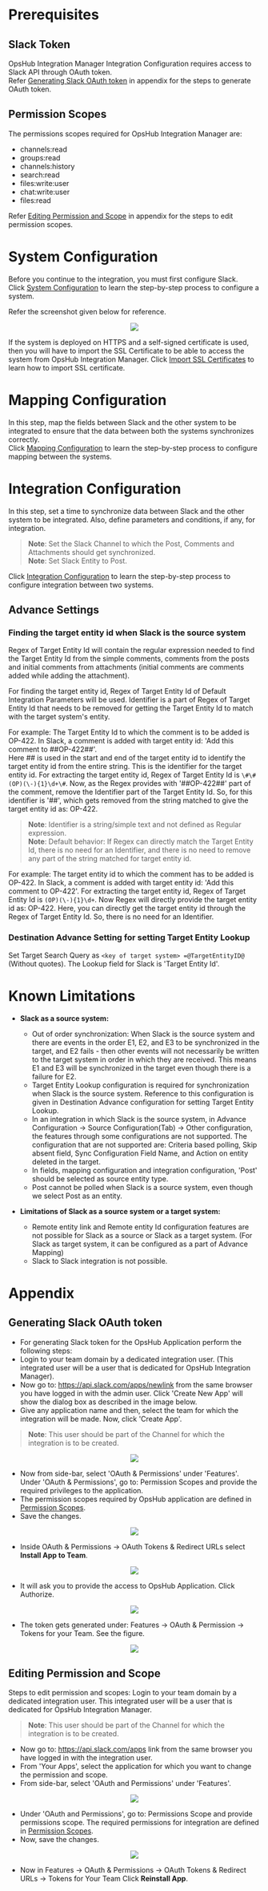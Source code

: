 # Prerequisites

## Slack Token

OpsHub Integration Manager Integration Configuration requires access to Slack API through OAuth token.  
Refer [Generating Slack OAuth token](#generating-slack-oauth-token) in appendix for the steps to generate OAuth token.

## Permission Scopes

The permissions scopes required for OpsHub Integration Manager are:

* channels:read  
* groups:read  
* channels:history  
* search:read  
* files:write:user  
* chat:write:user  
* files:read  

Refer [Editing Permission and Scope](#editing-permission-and-scope) in appendix for the steps to edit permission scopes.

# System Configuration

Before you continue to the integration, you must first configure Slack.  
Click [System Configuration](../integrate/system-configuration.md) to learn the step-by-step process to configure a system.  

Refer the screenshot given below for reference. 

<p align="center">
  <img src="../assets/Slack_Image_8.png" />
</p>


If the system is deployed on HTTPS and a self-signed certificate is used, then you will have to import the SSL Certificate to be able to access the system from OpsHub Integration Manager. Click [Import SSL Certificates](../getting-started/ssl-certificate-configuration.md) to learn how to import SSL certificate.

# Mapping Configuration

In this step, map the fields between Slack and the other system to be integrated to ensure that the data between both the systems synchronizes correctly.  
Click [Mapping Configuration](../integrate/mapping-configuration.md) to learn the step-by-step process to configure mapping between the systems.

# Integration Configuration

In this step, set a time to synchronize data between Slack and the other system to be integrated. Also, define parameters and conditions, if any, for integration.  

>**Note**:  Set the Slack Channel to which the Post, Comments and Attachments should get synchronized.  
>**Note**:  Set Slack Entity to Post.

Click [Integration Configuration](../integrate/integration-configuration.md) to learn the step-by-step process to configure integration between two systems.

## Advance Settings

### Finding the target entity id when Slack is the source system

Regex of Target Entity Id will contain the regular expression needed to find the Target Entity Id from the simple comments, comments from the posts and initial comments from attachments (initial comments are comments added while adding the attachment).  

For finding the target entity id, Regex of Target Entity Id of Default Integration Parameters will be used. Identifier is a part of Regex of Target Entity Id that needs to be removed for getting the Target Entity Id to match with the target system's entity.  

For example: The Target Entity Id to which the comment is to be added is OP-422. In Slack, a comment is added with target entity id: 'Add this comment to ##OP-422##'.  
Here ## is used in the start and end of the target entity id to identify the target entity id from the entire string. This is the identifier for the target entity id. For extracting the target entity id, Regex of Target Entity Id is `\#\#(OP)(\-){1}\d+\#`. Now, as the Regex provides with '##OP-422##' part of the comment, remove the Identifier part of the Target Entity Id. So, for this identifier is '##', which gets removed from the string matched to give the target entity id as: OP-422.  

>**Note**:  Identifier is a string/simple text and not defined as Regular expression.  
>**Note**:  Default behavior: If Regex can directly match the Target Entity Id, there is no need for an Identifier, and there is no need to remove any part of the string matched for target entity id.  

For example: The target entity id to which the comment has to be added is OP-422. In Slack, a comment is added with target entity id: 'Add this comment to OP-422'. For extracting the target entity id, Regex of Target Entity Id is `(OP)(\-){1}\d+`. Now Regex will directly provide the target entity id as: OP-422. Here, you can directly get the target entity id through the Regex of Target Entity Id. So, there is no need for an Identifier.

### Destination Advance Setting for setting Target Entity Lookup

Set Target Search Query as `<key of target system> =@TargetEntityID@` (Without quotes). The Lookup field for Slack is 'Target Entity Id'.

# Known Limitations

* **Slack as a source system:**
  * Out of order synchronization: When Slack is the source system and there are events in the order E1, E2, and E3 to be synchronized in the target, and E2 fails - then other events will not necessarily be written to the target system in order in which they are received. This means E1 and E3 will be synchronized in the target even though there is a failure for E2.
  * Target Entity Lookup configuration is required for synchronization when Slack is the source system. Reference to this configuration is given in Destination Advance configuration for setting Target Entity Lookup.
  * In an integration in which Slack is the source system, in Advance Configuration → Source Configuration(Tab) → Other configuration, the features through some configurations are not supported. The configuration that are not supported are: Criteria based polling, Skip absent field, Sync Configuration Field Name, and Action on entity deleted in the target.
  * In fields, mapping configuration and integration configuration, 'Post' should be selected as source entity type.
  * Post cannot be polled when Slack is a source system, even though we select Post as an entity.

* **Limitations of Slack as a source system or a target system:**
  * Remote entity link and Remote entity Id configuration features are not possible for Slack as a source or Slack as a target system. (For Slack as target system, it can be configured as a part of Advance Mapping)
  * Slack to Slack integration is not possible.

# Appendix

## Generating Slack OAuth token

* For generating Slack token for the OpsHub Application perform the following steps:
* Login to your team domain by a dedicated integration user. (This integrated user will be a user that is dedicated for OpsHub Integration Manager).
* Now go to: https://api.slack.com/apps/newlink from the same browser you have logged in with the admin user. Click 'Create New App' will show the dialog box as described in the image below.
* Give any application name and then, select the team for which the integration will be made. Now, click 'Create App'.  

>**Note**:  This user should be part of the Channel for which the integration is to be created.

<p align="center">
  <img src="../assets/Slack_Image_1.png" />
</p>

* Now from side-bar, select 'OAuth & Permissions' under 'Features'. Under 'OAuth & Permissions', go to: Permission Scopes and provide the required privileges to the application.
* The permission scopes required by OpsHub application are defined in [Permission Scopes](#permission-scopes).
* Save the changes.  

<p align="center">
  <img src="../assets/Slack_Image_2.png" />
</p>


* Inside OAuth & Permissions → OAuth Tokens & Redirect URLs select  **Install App to Team**.  

<p align="center">
  <img src="../assets/Slack_Image_3.png" />
</p>


* It will ask you to provide the access to OpsHub Application. Click Authorize.  

<p align="center">
  <img src="../assets/Slack_Image_4.png" />
</p>


* The token gets generated under: Features → OAuth & Permission → Tokens for your Team. See the figure.  

<p align="center">
  <img src="../assets/Slack_Image_5.png" />
</p>

## Editing Permission and Scope

Steps to edit permission and scopes: Login to your team domain by a dedicated integration user. This integrated user will be a user that is dedicated for OpsHub Integration Manager.  

>**Note**:  This user should be part of the Channel for which the integration is to be created.

* Now go to: https://api.slack.com/apps link from the same browser you have logged in with the integration user.
* From 'Your Apps', select the application for which you want to change the permission and scope.
* From side-bar, select 'OAuth and Permissions' under 'Features'.  

<p align="center">
  <img src="../assets/Slack_Image_6.png" />
</p>


* Under 'OAuth and Permissions', go to: Permissions Scope and provide permissions scope. The required permissions for integration are defined in [Permission Scopes](#permission-scopes).
* Now, save the changes.  

<p align="center">
  <img src="../assets/Slack_Image_7.png" />
</p>


* Now in Features → OAuth & Permissions → OAuth Tokens & Redirect URLs → Tokens for Your Team Click **Reinstall App**.


